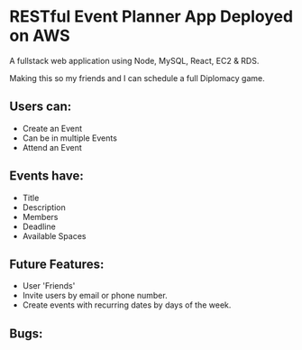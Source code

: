 # RESTful Event Planner App Deployed on AWS

A fullstack web application using Node, MySQL, React, EC2 & RDS.

Making this so my friends and I can schedule a full Diplomacy game.

## Users can:

- Create an Event
- Can be in multiple Events
- Attend an Event

## Events have:

- Title
- Description
- Members
- Deadline
- Available Spaces

## Future Features:

- User 'Friends'
- Invite users by email or phone number.
- Create events with recurring dates by days of the week.

## Bugs:
